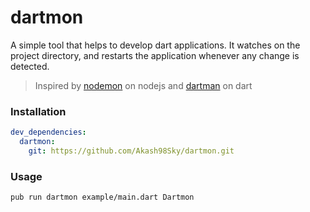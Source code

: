 # dartmon

A simple tool that helps to develop dart applications. It watches on the project directory, and restarts the application whenever any change is detected.

> Inspired by [nodemon](https://github.com/remy/nodemon) on nodejs and [dartman](https://github.com/loicnestler/dartman) on dart

### Installation
```yaml
dev_dependencies:
  dartmon:
    git: https://github.com/Akash98Sky/dartmon.git
```

### Usage
```bash
pub run dartmon example/main.dart Dartmon
```